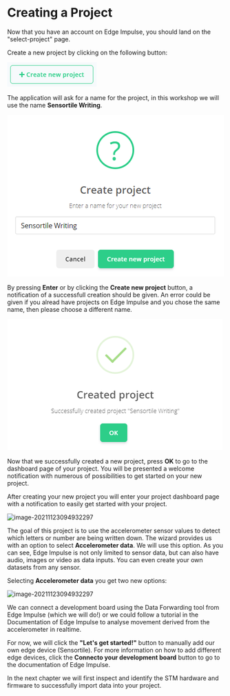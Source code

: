 # Creating a Project

Now that you have an account on Edge Impulse, you should land on the "select-project" page.

Create a new project by clicking on the following button:

![image-20211123094932297](../../../img/create_project.png)

The application will ask for a name for the project, in this workshop we will use the name **Sensortile Writing**.

![image-20211123094932297](../../../img/sensortile_writing_project.png)

By pressing **Enter** or by clicking the **Create new project** button, a notification of a successfull creation should be given. An error could be given if you alread have projects on Edge Impulse and you chose the same name, then please choose a different name.

![image-20211123094932297](../../../img/project_success.png)

Now that we successfully created a new project, press **OK** to go to the dashboard page of your project. You will be presented a welcome notification with numerous of possibilities to get started on your new project.

After creating your new project you will enter your project dashboard page with a notification to easily get started with your project.

![image-20211123094932297](C:\Users\u0110583\Documents\MbedFiles\vives-ai-edge\workshop\img\ei_wizard.png)

The goal of this project is to use the accelerometer sensor values to detect which letters or number are being written down. The wizard provides us with an option to select **Accelerometer data**. We will use this option. As you can see, Edge Impulse is not only limited to sensor data, but can also have audio, images or video as data inputs. You can even create your own datasets from any sensor.

Selecting **Accelerometer data** you get two new options:

![image-20211123094932297](C:\Users\u0110583\Documents\MbedFiles\vives-ai-edge\workshop\img\ei_wizard_accelerometer.png)

We can connect a development board using the Data Forwarding tool from Edge Impulse (which we will do!) or we could follow a tutorial in the Documentation of Edge Impulse to analyse movement derived from the accelerometer in realtime.

For now, we will click the **"Let's get started!"** button to manually add our own edge device (Sensortile). For more information on how to add different edge devices, click the **Connecto your development board** button to go to the documentation of Edge Impulse.

In the next chapter we will first inspect and identify the STM hardware and firmware to successfully import data into your project.
